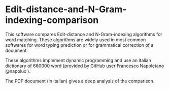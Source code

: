 # Edit-distance-and-N-Gram-indexing-comparison

This software compares Edit-distance and N-Gram-indexing algorithms for word matching.
These algorithms are widely used in most common softwares for word typing prediction or for grammatical correction of a document.

These algorithms implement dynamic programming and use an italian dictionary of 660000 word (provided by GitHub user Francesco Napoletano @napolux ).

The PDF document (in italian) gives a deep analysis of the comparison.
